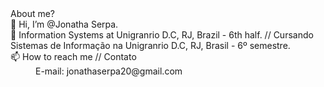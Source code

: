 <dl> About me? 
<dt> 👋 Hi, I’m @Jonatha Serpa.</dt>
<dt>🌱 Information Systems at Unigranrio D.C, RJ, Brazil - 6th half. // Cursando Sistemas de Informação na Unigranrio D.C, RJ, Brasil - 6º semestre.</dt>
<dt>📫 How to reach me // Contato </dt>
  <dd> E-mail: jonathaserpa20@gmail.com</dd>
      
</dl>
<!---
JonathaEu/JonathaEu is a ✨ special ✨ repository because its `README.md` (this file) appears on your GitHub profile.
You can click the Preview link to take a look at your changes.
--->

